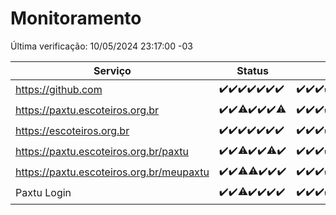 # Monitoramento

Última verificação: 10/05/2024 23:17:00 -03

|Serviço|Status|Últimas 24h|
|---|---|---|
|https://github.com|<span title="2024-05-04: OK=24">✔️</span><span title="2024-05-05: OK=24">✔️</span><span title="2024-05-06: OK=24">✔️</span><span title="2024-05-07: OK=24">✔️</span><span title="2024-05-08: OK=24">✔️</span><span title="2024-05-09: OK=24">✔️</span><span title="2024-05-10: OK=2">✔️</span>|<span title="09/05/2024 23:24:00 -03 : 200">✔️</span><span title="10/05/2024 00:07:00 -03 : 200">✔️</span><span title="10/05/2024 01:08:00 -03 : 200">✔️</span><span title="10/05/2024 02:06:00 -03 : 200">✔️</span><span title="10/05/2024 03:08:00 -03 : 200">✔️</span><span title="10/05/2024 04:07:00 -03 : 200">✔️</span><span title="10/05/2024 05:09:00 -03 : 200">✔️</span><span title="10/05/2024 06:07:00 -03 : 200">✔️</span><span title="10/05/2024 07:06:00 -03 : 200">✔️</span><span title="10/05/2024 08:06:00 -03 : 200">✔️</span><span title="10/05/2024 09:11:00 -03 : 200">✔️</span><span title="10/05/2024 10:08:00 -03 : 200">✔️</span><span title="10/05/2024 11:05:00 -03 : 200">✔️</span><span title="10/05/2024 12:06:00 -03 : 200">✔️</span><span title="10/05/2024 13:08:00 -03 : 200">✔️</span><span title="10/05/2024 14:04:00 -03 : 200">✔️</span><span title="10/05/2024 15:08:00 -03 : 200">✔️</span><span title="10/05/2024 16:04:00 -03 : 200">✔️</span><span title="10/05/2024 17:06:00 -03 : 200">✔️</span><span title="10/05/2024 18:04:00 -03 : 200">✔️</span><span title="10/05/2024 19:06:00 -03 : 200">✔️</span><span title="10/05/2024 20:06:00 -03 : 200">✔️</span><span title="10/05/2024 21:30:00 -03 : 200">✔️</span><span title="10/05/2024 22:42:00 -03 : 200">✔️</span><span title="10/05/2024 23:17:00 -03 : 200">✔️</span>|
|https://paxtu.escoteiros.org.br|<span title="2024-05-04: OK=24">✔️</span><span title="2024-05-05: OK=24">✔️</span><span title="2024-05-06: OK=23, Falhas=1">⚠️</span><span title="2024-05-07: OK=24">✔️</span><span title="2024-05-08: OK=24">✔️</span><span title="2024-05-09: OK=24">✔️</span><span title="2024-05-10: OK=1, Falhas=1">⚠️</span>|<span title="09/05/2024 23:24:00 -03 : 200">✔️</span><span title="10/05/2024 00:07:00 -03 : 200">✔️</span><span title="10/05/2024 01:08:00 -03 : 200">✔️</span><span title="10/05/2024 02:06:00 -03 : 200">✔️</span><span title="10/05/2024 03:08:00 -03 : 200">✔️</span><span title="10/05/2024 04:07:00 -03 : 200">✔️</span><span title="10/05/2024 05:09:00 -03 : 200">✔️</span><span title="10/05/2024 06:07:00 -03 : 200">✔️</span><span title="10/05/2024 07:06:00 -03 : 200">✔️</span><span title="10/05/2024 08:06:00 -03 : 200">✔️</span><span title="10/05/2024 09:11:00 -03 : 200">✔️</span><span title="10/05/2024 10:08:00 -03 : 200">✔️</span><span title="10/05/2024 11:05:00 -03 : 200">✔️</span><span title="10/05/2024 12:06:00 -03 : 200">✔️</span><span title="10/05/2024 13:08:00 -03 : 200">✔️</span><span title="10/05/2024 14:04:00 -03 : 200">✔️</span><span title="10/05/2024 15:08:00 -03 : 200">✔️</span><span title="10/05/2024 16:04:00 -03 : 200">✔️</span><span title="10/05/2024 17:06:00 -03 : 200">✔️</span><span title="10/05/2024 18:04:00 -03 : 200">✔️</span><span title="10/05/2024 19:06:00 -03 : 200">✔️</span><span title="10/05/2024 20:06:00 -03 : 200">✔️</span><span title="10/05/2024 21:30:00 -03 : 200">✔️</span><span title="10/05/2024 22:42:00 -03 : 200">✔️</span><span title="10/05/2024 23:17:00 -03 : 200">✔️</span>|
|https://escoteiros.org.br|<span title="2024-05-04: OK=24">✔️</span><span title="2024-05-05: OK=24">✔️</span><span title="2024-05-06: OK=24">✔️</span><span title="2024-05-07: OK=24">✔️</span><span title="2024-05-08: OK=24">✔️</span><span title="2024-05-09: OK=24">✔️</span><span title="2024-05-10: OK=2">✔️</span>|<span title="09/05/2024 23:24:00 -03 : 200">✔️</span><span title="10/05/2024 00:07:00 -03 : 200">✔️</span><span title="10/05/2024 01:08:00 -03 : 200">✔️</span><span title="10/05/2024 02:06:00 -03 : 200">✔️</span><span title="10/05/2024 03:08:00 -03 : 200">✔️</span><span title="10/05/2024 04:07:00 -03 : 200">✔️</span><span title="10/05/2024 05:09:00 -03 : 200">✔️</span><span title="10/05/2024 06:07:00 -03 : 200">✔️</span><span title="10/05/2024 07:06:00 -03 : 200">✔️</span><span title="10/05/2024 08:06:00 -03 : 200">✔️</span><span title="10/05/2024 09:11:00 -03 : 200">✔️</span><span title="10/05/2024 10:08:00 -03 : 200">✔️</span><span title="10/05/2024 11:05:00 -03 : 200">✔️</span><span title="10/05/2024 12:06:00 -03 : 200">✔️</span><span title="10/05/2024 13:08:00 -03 : 200">✔️</span><span title="10/05/2024 14:04:00 -03 : 200">✔️</span><span title="10/05/2024 15:08:00 -03 : 200">✔️</span><span title="10/05/2024 16:04:00 -03 : 200">✔️</span><span title="10/05/2024 17:06:00 -03 : 200">✔️</span><span title="10/05/2024 18:04:00 -03 : 200">✔️</span><span title="10/05/2024 19:06:00 -03 : 200">✔️</span><span title="10/05/2024 20:06:00 -03 : 200">✔️</span><span title="10/05/2024 21:30:00 -03 : 200">✔️</span><span title="10/05/2024 22:42:00 -03 : 200">✔️</span><span title="10/05/2024 23:17:00 -03 : 200">✔️</span>|
|https://paxtu.escoteiros.org.br/paxtu|<span title="2024-05-04: OK=24">✔️</span><span title="2024-05-05: OK=24">✔️</span><span title="2024-05-06: OK=23, Falhas=1">⚠️</span><span title="2024-05-07: OK=24">✔️</span><span title="2024-05-08: OK=24">✔️</span><span title="2024-05-09: OK=23, Falhas=1">⚠️</span><span title="2024-05-10: OK=2">✔️</span>|<span title="09/05/2024 23:24:00 -03 : 200">✔️</span><span title="10/05/2024 00:07:00 -03 : 200">✔️</span><span title="10/05/2024 01:08:00 -03 : 200">✔️</span><span title="10/05/2024 02:06:00 -03 : 200">✔️</span><span title="10/05/2024 03:08:00 -03 : 200">✔️</span><span title="10/05/2024 04:07:00 -03 : 200">✔️</span><span title="10/05/2024 05:09:00 -03 : 200">✔️</span><span title="10/05/2024 06:07:00 -03 : 200">✔️</span><span title="10/05/2024 07:06:00 -03 : 200">✔️</span><span title="10/05/2024 08:06:00 -03 : 200">✔️</span><span title="10/05/2024 09:11:00 -03 : 200">✔️</span><span title="10/05/2024 10:08:00 -03 : 200">✔️</span><span title="10/05/2024 11:05:00 -03 : 200">✔️</span><span title="10/05/2024 12:06:00 -03 : 200">✔️</span><span title="10/05/2024 13:08:00 -03 : 200">✔️</span><span title="10/05/2024 14:04:00 -03 : 200">✔️</span><span title="10/05/2024 15:08:00 -03 : 200">✔️</span><span title="10/05/2024 16:04:00 -03 : 200">✔️</span><span title="10/05/2024 17:06:00 -03 : 200">✔️</span><span title="10/05/2024 18:04:00 -03 : 200">✔️</span><span title="10/05/2024 19:06:00 -03 : 200">✔️</span><span title="10/05/2024 20:06:00 -03 : 200">✔️</span><span title="10/05/2024 21:30:00 -03 : 200">✔️</span><span title="10/05/2024 22:42:00 -03 : 200">✔️</span><span title="10/05/2024 23:17:00 -03 : 200">✔️</span>|
|https://paxtu.escoteiros.org.br/meupaxtu|<span title="2024-05-04: OK=24">✔️</span><span title="2024-05-05: OK=24">✔️</span><span title="2024-05-06: OK=23, Falhas=1">⚠️</span><span title="2024-05-07: OK=23, Falhas=1">⚠️</span><span title="2024-05-08: OK=24">✔️</span><span title="2024-05-09: OK=24">✔️</span><span title="2024-05-10: OK=2">✔️</span>|<span title="09/05/2024 23:24:00 -03 : 200">✔️</span><span title="10/05/2024 00:07:00 -03 : 200">✔️</span><span title="10/05/2024 01:08:00 -03 : 200">✔️</span><span title="10/05/2024 02:06:00 -03 : 200">✔️</span><span title="10/05/2024 03:08:00 -03 : 200">✔️</span><span title="10/05/2024 04:07:00 -03 : 200">✔️</span><span title="10/05/2024 05:09:00 -03 : 200">✔️</span><span title="10/05/2024 06:07:00 -03 : 200">✔️</span><span title="10/05/2024 07:06:00 -03 : 200">✔️</span><span title="10/05/2024 08:06:00 -03 : 200">✔️</span><span title="10/05/2024 09:11:00 -03 : 200">✔️</span><span title="10/05/2024 10:08:00 -03 : 200">✔️</span><span title="10/05/2024 11:05:00 -03 : 200">✔️</span><span title="10/05/2024 12:06:00 -03 : 200">✔️</span><span title="10/05/2024 13:08:00 -03 : 200">✔️</span><span title="10/05/2024 14:04:00 -03 : 200">✔️</span><span title="10/05/2024 15:08:00 -03 : 200">✔️</span><span title="10/05/2024 16:04:00 -03 : 200">✔️</span><span title="10/05/2024 17:06:00 -03 : 200">✔️</span><span title="10/05/2024 18:04:00 -03 : 200">✔️</span><span title="10/05/2024 19:06:00 -03 : 200">✔️</span><span title="10/05/2024 20:06:00 -03 : 200">✔️</span><span title="10/05/2024 21:30:00 -03 : 200">✔️</span><span title="10/05/2024 22:42:00 -03 : 200">✔️</span><span title="10/05/2024 23:17:00 -03 : 200">✔️</span>|
|Paxtu Login|<span title="2024-05-04: OK=24">✔️</span><span title="2024-05-05: OK=24">✔️</span><span title="2024-05-06: OK=23, Falhas=1">⚠️</span><span title="2024-05-07: OK=24">✔️</span><span title="2024-05-08: OK=24">✔️</span><span title="2024-05-09: OK=24">✔️</span><span title="2024-05-10: OK=2">✔️</span>|<span title="09/05/2024 23:24:00 -03 : 200">✔️</span><span title="10/05/2024 00:07:00 -03 : 200">✔️</span><span title="10/05/2024 01:08:00 -03 : 200">✔️</span><span title="10/05/2024 02:06:00 -03 : 200">✔️</span><span title="10/05/2024 03:08:00 -03 : 200">✔️</span><span title="10/05/2024 04:07:00 -03 : 200">✔️</span><span title="10/05/2024 05:09:00 -03 : 200">✔️</span><span title="10/05/2024 06:07:00 -03 : 200">✔️</span><span title="10/05/2024 07:06:00 -03 : 200">✔️</span><span title="10/05/2024 08:06:00 -03 : 200">✔️</span><span title="10/05/2024 09:11:00 -03 : 200">✔️</span><span title="10/05/2024 10:08:00 -03 : 200">✔️</span><span title="10/05/2024 11:05:00 -03 : 200">✔️</span><span title="10/05/2024 12:06:00 -03 : 200">✔️</span><span title="10/05/2024 13:08:00 -03 : 200">✔️</span><span title="10/05/2024 14:04:00 -03 : 200">✔️</span><span title="10/05/2024 15:08:00 -03 : 200">✔️</span><span title="10/05/2024 16:04:00 -03 : 200">✔️</span><span title="10/05/2024 17:06:00 -03 : 200">✔️</span><span title="10/05/2024 18:04:00 -03 : 200">✔️</span><span title="10/05/2024 19:06:00 -03 : 200">✔️</span><span title="10/05/2024 20:06:00 -03 : 200">✔️</span><span title="10/05/2024 21:30:00 -03 : 200">✔️</span><span title="10/05/2024 22:42:00 -03 : 200">✔️</span><span title="10/05/2024 23:17:00 -03 : 200">✔️</span>|

